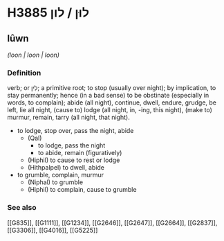 # H3885 לוּן / לון

## lûwn

_(loon | loon | loon)_

### Definition

verb; or לִין; a primitive root; to stop (usually over night); by implication, to stay permanently; hence (in a bad sense) to be obstinate (especially in words, to complain); abide (all night), continue, dwell, endure, grudge, be left, lie all night, (cause to) lodge (all night, in, -ing, this night), (make to) murmur, remain, tarry (all night, that night).

- to lodge, stop over, pass the night, abide
    - (Qal)
        - to lodge, pass the night
        - to abide, remain (figuratively)
    - (Hiphil) to cause to rest or lodge
    - (Hithpalpel) to dwell, abide
- to grumble, complain, murmur
    - (Niphal) to grumble
    - (Hiphil) to complain, cause to grumble
### See also

[[G835]], [[G1111]], [[G1234]], [[G2646]], [[G2647]], [[G2664]], [[G2837]], [[G3306]], [[G4016]], [[G5225]]

